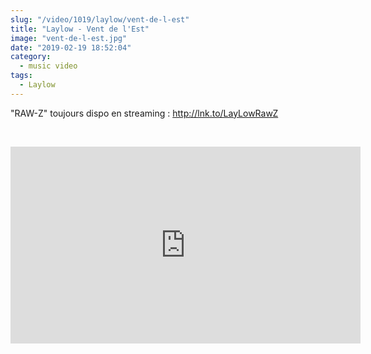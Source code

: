 ```yaml
--- 
slug: "/video/1019/laylow/vent-de-l-est"
title: "Laylow - Vent de l'Est"
image: "vent-de-l-est.jpg"
date: "2019-02-19 18:52:04"
category:
  - music video
tags:
  - Laylow
---
```

<p>"RAW-Z" toujours dispo en streaming : <a href="http://lnk.to/LayLowRawZ" target="_blank">http://lnk.to/LayLowRawZ</a></p><br/><p><iframe width="560" height="315" src="https://www.youtube.com/embed/6YcYsk0lbjI" frameborder="0" allow="accelerometer; autoplay; encrypted-media; gyroscope; picture-in-picture" allowfullscreen></iframe></p>